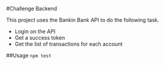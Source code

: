 #Challenge Backend

This project uses the Bankin Bank API to do the following task.
- Login on the API
- Get a success token
- Get the list of transactions for each account

##Usage
``` npm test ```